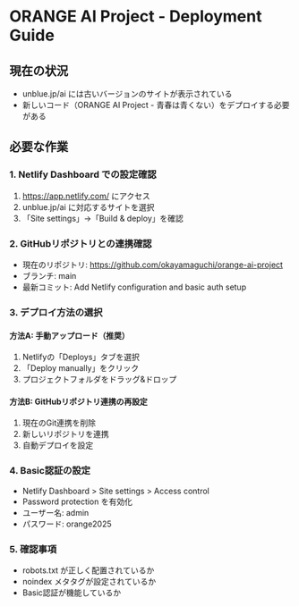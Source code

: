 # ORANGE AI Project - Deployment Guide

## 現在の状況
- unblue.jp/ai には古いバージョンのサイトが表示されている
- 新しいコード（ORANGE AI Project - 青春は青くない）をデプロイする必要がある

## 必要な作業

### 1. Netlify Dashboard での設定確認
1. https://app.netlify.com/ にアクセス
2. unblue.jp/ai に対応するサイトを選択
3. 「Site settings」→「Build & deploy」を確認

### 2. GitHubリポジトリとの連携確認
- 現在のリポジトリ: https://github.com/okayamaguchi/orange-ai-project
- ブランチ: main
- 最新コミット: Add Netlify configuration and basic auth setup

### 3. デプロイ方法の選択

#### 方法A: 手動アップロード（推奨）
1. Netlifyの「Deploys」タブを選択
2. 「Deploy manually」をクリック
3. プロジェクトフォルダをドラッグ&ドロップ

#### 方法B: GitHubリポジトリ連携の再設定
1. 現在のGit連携を削除
2. 新しいリポジトリを連携
3. 自動デプロイを設定

### 4. Basic認証の設定
- Netlify Dashboard > Site settings > Access control
- Password protection を有効化
- ユーザー名: admin
- パスワード: orange2025

### 5. 確認事項
- robots.txt が正しく配置されているか
- noindex メタタグが設定されているか
- Basic認証が機能しているか 